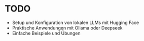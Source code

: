 # TODO

- Setup und Konfiguration von lokalen LLMs mit Hugging Face
- Praktische Anwendungen mit Ollama oder Deepseek
- Einfache Beispiele und Übungen
